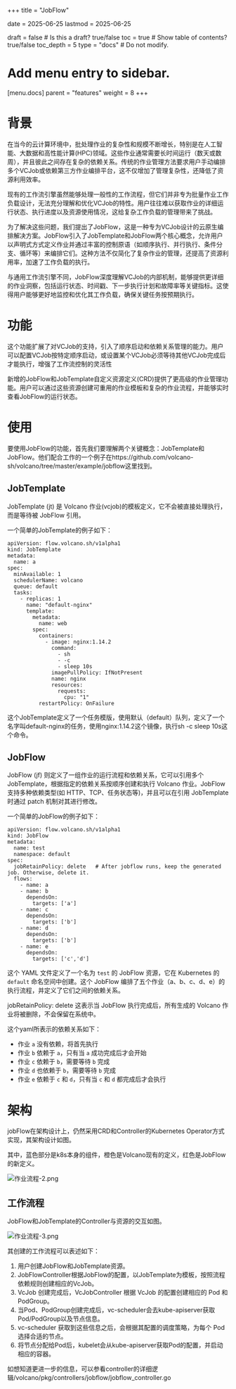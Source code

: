 +++
title = "JobFlow"

date = 2025-06-25
lastmod = 2025-06-25

draft = false  # Is this a draft? true/false
toc = true  # Show table of contents? true/false
toc_depth = 5
type = "docs"  # Do not modify.

# Add menu entry to sidebar.
[menu.docs]
  parent = "features"
  weight = 8
+++

# 背景

在当今的云计算环境中，批处理作业的复杂性和规模不断增长，特别是在人工智能、大数据和高性能计算(HPC)领域。这些作业通常需要长时间运行（数天或数周），并且彼此之间存在复杂的依赖关系。传统的作业管理方法要求用户手动编排多个VCJob或依赖第三方作业编排平台，这不仅增加了管理复杂性，还降低了资源利用效率。

现有的工作流引擎虽然能够处理一般性的工作流程，但它们并非专为批量作业工作负载设计，无法充分理解和优化VCJob的特性。用户往往难以获取作业的详细运行状态、执行进度以及资源使用情况，这给复杂工作负载的管理带来了挑战。

为了解决这些问题，我们提出了JobFlow，这是一种专为VCJob设计的云原生编排解决方案。JobFlow引入了JobTemplate和JobFlow两个核心概念，允许用户以声明式方式定义作业并通过丰富的控制原语（如顺序执行、并行执行、条件分支、循环等）来编排它们。这种方法不仅简化了复杂作业的管理，还提高了资源利用率，加速了工作负载的执行。

与通用工作流引擎不同，JobFlow深度理解VCJob的内部机制，能够提供更详细的作业洞察，包括运行状态、时间戳、下一步执行计划和故障率等关键指标。这使得用户能够更好地监控和优化其工作负载，确保关键任务按预期执行。

# 功能

这个功能扩展了对VCJob的支持，引入了顺序启动和依赖关系管理的能力。用户可以配置VCJob按特定顺序启动，或设置某个VCJob必须等待其他VCJob完成后才能执行，增强了工作流控制的灵活性

新增的JobFlow和JobTemplate自定义资源定义(CRD)提供了更高级的作业管理功能。用户可以通过这些资源创建可重用的作业模板和复杂的作业流程，并能够实时查看JobFlow的运行状态。

# 使用

要使用JobFlow的功能，首先我们要理解两个关键概念：JobTemplate和 JobFlow。他们配合工作的一个例子在https://github.com/volcano-sh/volcano/tree/master/example/jobflow这里找到。

## JobTemplate

JobTemplate (jt) 是 Volcano 作业(vcjob)的模板定义，它不会被直接处理执行，而是等待被 JobFlow 引用。

一个简单的JobTemplate的例子如下：

```
apiVersion: flow.volcano.sh/v1alpha1
kind: JobTemplate
metadata:
  name: a
spec:
  minAvailable: 1
  schedulerName: volcano
  queue: default
  tasks:
    - replicas: 1
      name: "default-nginx"
      template:
        metadata:
          name: web
        spec:
          containers:
            - image: nginx:1.14.2
              command:
                - sh
                - -c
                - sleep 10s
              imagePullPolicy: IfNotPresent
              name: nginx
              resources:
                requests:
                  cpu: "1"
          restartPolicy: OnFailure
```

这个JobTemplate定义了一个任务模版，使用默认（default）队列，定义了一个名字叫default-nginx的任务，使用nginx:1.14.2这个镜像，执行sh -c  sleep 10s这个命令。

##  JobFlow

 JobFlow (jf) 则定义了一组作业的运行流程和依赖关系，它可以引用多个 JobTemplate，根据指定的依赖关系按顺序创建和执行 Volcano 作业。JobFlow 支持多种依赖类型(如 HTTP、TCP、任务状态等)，并且可以在引用 JobTemplate 时通过 patch 机制对其进行修改。

一个简单的JobFlow的例子如下：

```
apiVersion: flow.volcano.sh/v1alpha1
kind: JobFlow
metadata:
  name: test
  namespace: default
spec:
  jobRetainPolicy: delete   # After jobflow runs, keep the generated job. Otherwise, delete it.
  flows:
    - name: a
    - name: b
      dependsOn:
        targets: ['a']
    - name: c
      dependsOn:
        targets: ['b']
    - name: d
      dependsOn:
        targets: ['b']
    - name: e
      dependsOn:
        targets: ['c','d']
```

这个 YAML 文件定义了一个名为 `test` 的 JobFlow 资源，它在 Kubernetes 的 `default` 命名空间中创建。这个 JobFlow 编排了五个作业（a、b、c、d、e）的执行流程，并定义了它们之间的依赖关系。

jobRetainPolicy: delete 这表示当 JobFlow 执行完成后，所有生成的 Volcano 作业将被删除，不会保留在系统中。

这个yaml所表示的依赖关系如下：

- 作业 `a` 没有依赖，将首先执行
- 作业 `b` 依赖于 `a`，只有当 `a` 成功完成后才会开始
- 作业 `c` 依赖于 `b`，需要等待 `b` 完成
- 作业 `d` 也依赖于 `b`，需要等待 `b` 完成
- 作业 `e` 依赖于 `c` 和 `d`，只有当 `c` 和 `d` 都完成后才会执行

# 架构

jobFlow在架构设计上，仍然采用CRD和Controller的Kubernetes Operator方式实现，其架构设计如图。

其中，蓝色部分是k8s本身的组件，橙色是Volcano现有的定义，红色是JobFlow的新定义。

![作业流程-2.png](https://github.com/volcano-sh/volcano/raw/master/docs/design/images/jobflow-2.png)

## 工作流程

JobFlow和JobTemplate的Controller与资源的交互如图。

![作业流程-3.png](https://github.com/volcano-sh/volcano/raw/master/docs/design/images/jobflow-3.png)

其创建的工作流程可以表述如下：

1. 用户创建JobFlow和JobTemplate资源。
2. JobFlowController根据JobFlow的配置，以JobTemplate为模板，按照流程依赖规则创建相应的VcJob。
3. VcJob 创建完成后，VcJobController 根据 VcJob 的配置创建相应的 Pod 和 PodGroup。
4. 当Pod、PodGroup创建完成后，vc-scheduler会去kube-apiserver获取Pod/PodGroup以及节点信息。
5. vc-scheduler 获取到这些信息之后，会根据其配置的调度策略，为每个 Pod 选择合适的节点。
6. 将节点分配给Pod后，kubelet会从kube-apiserver获取Pod的配置，并启动相应的容器。

如想知道更进一步的信息，可以参看controller的详细逻辑/volcano/pkg/controllers/jobflow/jobflow_controller.go
